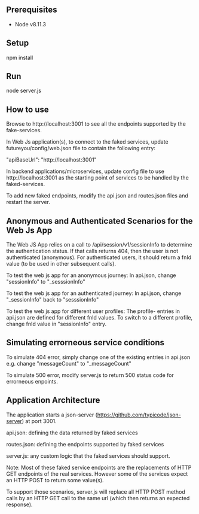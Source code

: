 ## Prerequisites
* Node v8.11.3
 
## Setup
npm install

## Run
node server.js

## How to use
Browse to http://localhost:3001 to see all the endpoints supported by the fake-services.

In Web Js application(s), to connect to the faked services, update futureyou/config/web.json file to contain the following entry:

"apiBaseUrl": "http://localhost:3001"

In backend applications/microservices, update config file to use http://localhost:3001 as the starting point of services to be handled by the faked-services.

To add new faked endpoints, modify the api.json and routes.json files and restart the server.

## Anonymous and Authenticated Scenarios for the Web Js App
The Web JS App relies on a call to /api/session/v1/sessionInfo to determine the authentication status. If that calls returns 404, then the user is not authenticated (anonymous). For authenticated users, it should return a fnId value (to be used in other subsequent calls).

To test the web js app for an anonymous journey: 
In api.json, change "sessionInfo" to "_sesssionInfo"

To test the web js app for an authenticated journey: 
In api.json, change "_sessionInfo" back to "sesssionInfo"

To test the web js app for different user profiles:
The profile- entries in api.json are defined for different fnId values.
To switch to a different profile, change fnId value in "sessionInfo" entry.

## Simulating errorneous service conditions

To simulate 404 error, simply change one of the existing entries in api.json e.g. change "messageCount" to "_messageCount"

To simulate 500 error, modify server.js to return 500 status code for errorneous enpoints.

## Application Architecture
The application starts a json-server (https://github.com/typicode/json-server) at port 3001.

api.json: defining the data returned by faked services

routes.json: defining the endpoints supported by faked services

server.js: any custom logic that the faked services should support.

Note: Most of these faked service endpoints are the replacements of HTTP GET endpoints of the real services. However some of the services expect an HTTP POST to return some value(s).

To support those scenarios, server.js will replace all HTTP POST method calls by an HTTP GET call to the same url (which then returns an expected response).

